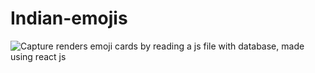 # Indian-emojis
![Capture](https://user-images.githubusercontent.com/92429890/151673307-6975bbb2-fba9-462a-9efd-58445ecaa3ef.JPG)
renders emoji cards by reading a js file with database, made using react js
